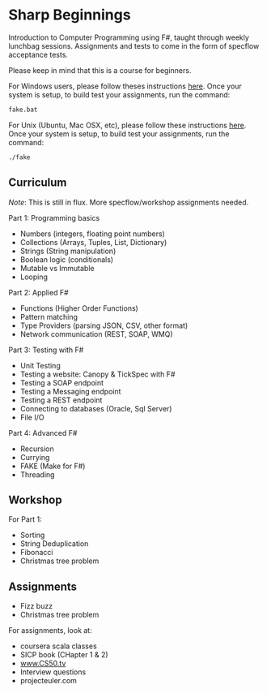 Sharp Beginnings
===============

Introduction to Computer Programming using F#, taught through weekly lunchbag sessions. Assignments and tests to come in the form of specflow acceptance tests.

Please keep in mind that this is a course for beginners.

For Windows users, please follow theses instructions [here](http://fsharp.org/use/windows/). Once your system is setup, to build test your assignments, run the command:
```bash
fake.bat
```

For Unix (Ubuntu, Mac OSX, etc), please follow these instructions [here](http://fsharp.org/use/mac/). Once your system is setup, to build test your assignments, run the command:
```bash
./fake
```

Curriculum
---------------

*Note*: This is still in flux. More specflow/workshop assignments needed.

Part 1: Programming basics
- Numbers (integers, floating point numbers)
- Collections (Arrays, Tuples, List, Dictionary)
- Strings (String manipulation)
- Boolean logic (conditionals)
- Mutable vs Immutable
- Looping

Part 2: Applied F#
- Functions (Higher Order Functions)
- Pattern matching
- Type Providers (parsing JSON, CSV, other format)
- Network communication (REST, SOAP, WMQ)

Part 3: Testing with F#
- Unit Testing
- Testing a website: Canopy & TickSpec with F#
- Testing a SOAP endpoint
- Testing a Messaging endpoint
- Testing a REST endpoint
- Connecting to databases (Oracle, Sql Server)
- File I/O

Part 4: Advanced F#
- Recursion
- Currying
- FAKE (Make for F#)
- Threading
 
Workshop
---------

For Part 1:
- Sorting
- String Deduplication
- Fibonacci
- Christmas tree problem

Assignments
------------
- Fizz buzz
- Christmas tree problem

For assignments, look at:
- coursera scala classes
- SICP book (CHapter 1 & 2)
- www.CS50.tv
- Interview questions
- projecteuler.com
